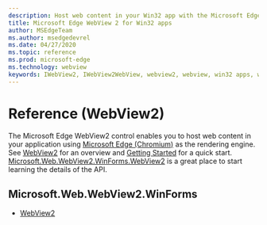 ```yaml
---
description: Host web content in your Win32 app with the Microsoft Edge WebView 2 control
title: Microsoft Edge WebView 2 for Win32 apps
author: MSEdgeTeam
ms.author: msedgedevrel
ms.date: 04/27/2020
ms.topic: reference
ms.prod: microsoft-edge
ms.technology: webview
keywords: IWebView2, IWebView2WebView, webview2, webview, win32 apps, win32, edge, ICoreWebView2, ICoreWebView2Controller, browser control, edge html
---
```


# Reference \(WebView2\)  

The Microsoft Edge WebView2 control enables you to host web content in your application using [Microsoft Edge \(Chromium\)](https://www.microsoftedgeinsider.com) as the rendering engine.  See [WebView2](../../../webview2.md) for an overview and [Getting Started](../../GettingStarted.md) for a quick start.  [Microsoft.Web.WebView2.WinForms.WebView2](0.9.494/Microsoft.Web.WebView2.WinForms.WebView2.md) is a great place to start learning the details of the API.  

## Microsoft.Web.WebView2.WinForms
*   [WebView2](0.9.494/Microsoft.Web.WebView2.WinForms.WebView2.md)
